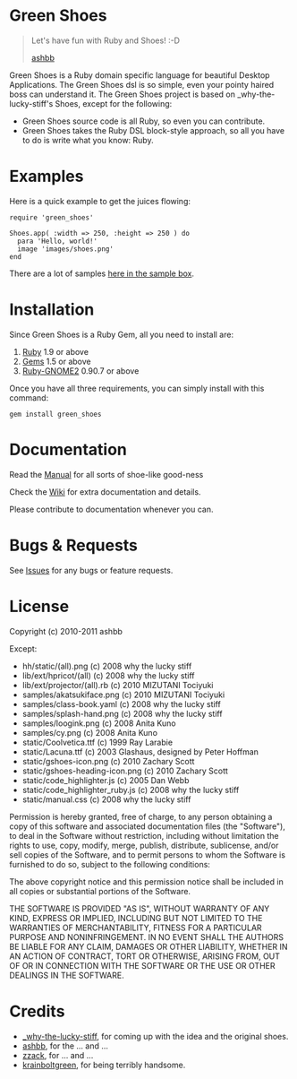 Green Shoes
===========

> Let's have fun with Ruby and Shoes! :-D
> 
> [ashbb](#)

Green Shoes is a Ruby domain specific language for beautiful Desktop Applications.
The Green Shoes dsl is so simple, even your pointy haired boss can understand it.
The Green Shoes project is based on _why-the-lucky-stiff's Shoes, except for the following:

* Green Shoes source code is all Ruby, so even you can contribute.
* Green Shoes takes the Ruby DSL block-style approach, so all you have to do is write what you know: Ruby.


Examples
========

Here is a quick example to get the juices flowing:

    require 'green_shoes'
	
    Shoes.app( :width => 250, :height => 250 ) do
      para 'Hello, world!'
      image 'images/shoes.png'
    end

There are a lot of samples [here in the sample box](https://github.com/ashbb/green_shoes/tree/master/samples).


Installation
============

Since Green Shoes is a Ruby Gem, all you need to install are:

1. [Ruby](http://ruby-lang.org) 1.9 or above
2. [Gems](http://rubygems.org) 1.5 or above
3. [Ruby-GNOME2](http://ruby-gnome2.sourceforge.jp/) 0.90.7 or above

Once you have all three requirements, you can simply install with this command:

    gem install green_shoes


Documentation
=============

Read the [Manual](http://ashbb.github.com/green_shoes/) for all sorts of shoe-like good-ness

Check the [Wiki](http://github.com/ashbb/green_shoes/wiki) for extra documentation and details.

Please contribute to documentation whenever you can.


Bugs & Requests
===============

See [Issues](http://github.com/ashbb/green_shoes/issues) for any bugs or feature requests.


License
=========

Copyright (c) 2010-2011 ashbb

Except:

- hh/static/(all).png (c) 2008 why the lucky stiff
- lib/ext/hpricot/(all) (c) 2008 why the lucky stiff
- lib/ext/projector/(all).rb (c) 2010 MIZUTANI Tociyuki
- samples/akatsukiface.png (c) 2010 MIZUTANI Tociyuki
- samples/class-book.yaml (c) 2008 why the lucky stiff
- samples/splash-hand.png (c) 2008 why the lucky stiff
- samples/loogink.png (c) 2008 Anita Kuno
- samples/cy.png (c) 2008 Anita Kuno
- static/Coolvetica.ttf (c) 1999 Ray Larabie
- static/Lacuna.ttf (c) 2003 Glashaus, designed by Peter Hoffman
- static/gshoes-icon.png (c) 2010 Zachary Scott
- static/gshoes-heading-icon.png (c) 2010 Zachary Scott
- static/code_highlighter.js (c) 2005 Dan Webb
- static/code_highlighter_ruby.js (c) 2008 why the lucky stiff
- static/manual.css (c) 2008 why the lucky stiff

Permission is hereby granted, free of charge, to any person
obtaining a copy of this software and associated documentation
files (the "Software"), to deal in the Software without restriction,
including without limitation the rights to use, copy, modify, merge,
publish, distribute, sublicense, and/or sell copies of the Software,
and to permit persons to whom the Software is furnished to do so,
subject to the following conditions:
  
The above copyright notice and this permission notice shall be 
included in all copies or substantial portions of the Software.
   
THE SOFTWARE IS PROVIDED "AS IS", WITHOUT WARRANTY OF
ANY KIND, EXPRESS OR IMPLIED, INCLUDING BUT NOT LIMITED
TO THE WARRANTIES OF MERCHANTABILITY, FITNESS FOR A
PARTICULAR PURPOSE AND NONINFRINGEMENT. IN NO EVENT
SHALL THE AUTHORS BE LIABLE FOR ANY CLAIM, DAMAGES OR
OTHER LIABILITY, WHETHER IN AN ACTION OF CONTRACT, TORT
OR OTHERWISE, ARISING FROM, OUT OF OR IN CONNECTION
WITH THE SOFTWARE OR THE USE OR OTHER DEALINGS IN THE
SOFTWARE.


Credits
=======

* [_why-the-lucky-stiff](#), for coming up with the idea and the original shoes.
* [ashbb](#), for the ... and ...
* [zzack](#), for ... and ...
* [krainboltgreen](http://github.com/krainboltgreene), for being terribly handsome.